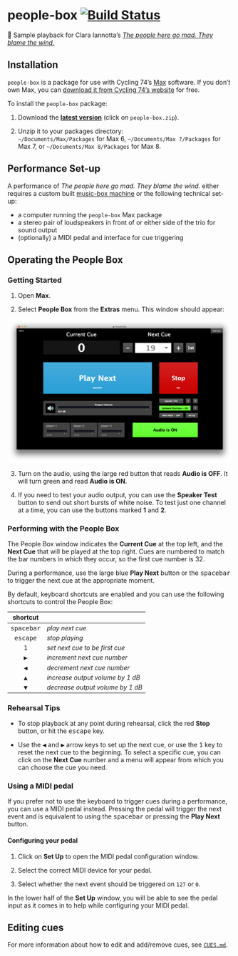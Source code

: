 # people-box [![Build Status](https://travis-ci.com/delucis/people-box.svg?token=vMggSwUMhr68RUsUzVGb&branch=master)](https://travis-ci.com/delucis/people-box)

:violin: Sample playback for Clara Iannotta’s [_The people here go mad. They blame the wind._](http://claraiannotta.com/works/chamber-music/the-people-here-go-mad-they-blame-the-wind/)


## Installation

`people-box` is a package for use with Cycling 74’s [Max](https://cycling74.com/products/max/) software. If you don’t own Max, you can [download it from Cycling 74’s website](https://cycling74.com/downloads/) for free.

To install the `people-box` package:

1. Download the [__latest version__](https://github.com/delucis/people-box/releases/latest) (click on `people-box.zip`).

2. Unzip it to your packages directory:    
`~/Documents/Max/Packages` for Max 6, `~/Documents/Max 7/Packages` for Max 7, or `~/Documents/Max 8/Packages` for Max 8.


## Performance Set-up

A performance of _The people here go mad. They blame the wind._ either requires a custom built [music-box machine](https://vimeo.com/89172355) or the following technical set-up:

- a computer running the `people-box` Max package
- a stereo pair of loudspeakers in front of or either side of the trio for sound output
- (optionally) a MIDI pedal and interface for cue triggering


## Operating the People Box

### Getting Started

1. Open **Max**.

2. Select **People Box** from the **Extras** menu. This window should appear:

  ![Screenshot of the People Box running in Max 7.](media/patch-screenshot.png)

3. Turn on the audio, using the large red button that reads **Audio is OFF**. It will turn green and read **Audio is ON**.

4. If you need to test your audio output, you can use the **Speaker Test** button to send out short bursts of white noise. To test just one channel at a time, you can use the buttons marked **1** and **2**.

### Performing with the People Box

The People Box window indicates the **Current Cue** at the top left, and the **Next Cue** that will be played at the top right. Cues are numbered to match the bar numbers in which they occur, so the first cue number is 32.

During a performance, use the large blue **Play Next** button or the <kbd>spacebar</kbd> to trigger the next cue at the appropriate moment.

By default, keyboard shortcuts are enabled and you can use the following shortcuts to control the People Box:

|      shortcut       |                                  |
|:-------------------:|:---------------------------------|
| <kbd>spacebar</kbd> | _play next cue_                  |
|  <kbd>escape</kbd>  | _stop playing_                   |
|    <kbd>1</kbd>     | _set next cue to be first cue_   |
|    <kbd>▶</kbd>     | _increment next cue number_      |
|    <kbd>◀</kbd>     | _decrement next cue number_      |
|    <kbd>▲</kbd>     | _increase output volume by 1 dB_ |
|    <kbd>▼</kbd>     | _decrease output volume by 1 dB_ |

### Rehearsal Tips

- To stop playback at any point during rehearsal, click the red **Stop** button, or hit the <kbd>escape</kbd> key.

- Use the <kbd>◀</kbd> and <kbd>▶</kbd> arrow keys to set up the next cue, or use the <kbd>1</kbd> key to reset the next cue to the beginning. To select a specific cue, you can click on the **Next Cue** number and a menu will appear from which you can choose the cue you need.

### Using a MIDI pedal

If you prefer not to use the keyboard to trigger cues during a performance,
you can use a MIDI pedal instead. Pressing the pedal will trigger the next event
and is equivalent to using the <kbd>spacebar</kbd> or pressing the **Play Next**
button.

#### Configuring your pedal

1. Click on **Set Up** to open the MIDI pedal configuration window.

2. Select the correct MIDI device for your pedal.

3. Select whether the next event should be triggered on `127` or `0`.

In the lower half of the **Set Up** window, you will be able to see the pedal
input as it comes in to help while configuring your MIDI pedal.

## Editing cues

For more information about how to edit and add/remove cues, see [`CUES.md`](CUES.md).
